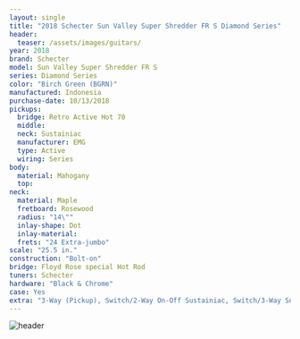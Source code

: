 ```yaml
---
layout: single
title: "2018 Schecter Sun Valley Super Shredder FR S Diamond Series"
header:
  teaser: /assets/images/guitars/
year: 2018
brand: Schecter
model: Sun Valley Super Shredder FR S
series: Diamond Series
color: "Birch Green (BGRN)"
manufactured: Indonesia
purchase-date: 10/13/2018
pickups:
  bridge: Retro Active Hot 70
  middle: 
  neck: Sustainiac
  manufacturer: EMG
  type: Active
  wiring: Series
body:
  material: Mahogany
  top: 
neck:
  material: Maple
  fretboard: Rosewood
  radius: "14\""
  inlay-shape: Dot
  inlay-material: 
  frets: "24 Extra-jumbo"
scale: "25.5 in."
construction: "Bolt-on"
bridge: Floyd Rose special Hot Rod
tuners: Schecter
hardware: "Black & Chrome"
case: Yes
extra: "3-Way (Pickup), Switch/2-Way On-Off Sustainiac, Switch/3-Way Sustainiac Mode, Switch (Fundamental-Mix-Harmonic)"
---
```


![header](/assets/images/guitars/)
